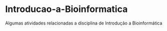 # Introducao-a-Bioinformatica
Algumas atividades relacionadas a disciplina de Introdução a Bioinformática
